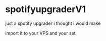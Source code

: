 # spotifyupgraderV1
just a spotify upgrader i thought i would make

import it to your VPS and your set
